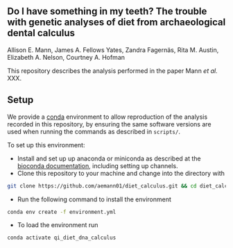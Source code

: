 ## Do I have something in my teeth? The trouble with genetic analyses of diet from archaeological dental calculus

Allison E. Mann, James A. Fellows Yates, Zandra Fagernäs, Rita M. Austin, Elizabeth A. Nelson, Courtney A. Hofman

This repository describes the analysis performed in the paper Mann _et al._ XXX.

## Setup

We provide a [conda](https://docs.conda.io/en/latest/) environment to allow reproduction of the analysis recorded in this repository, by ensuring the same software versions are used when running the commands as described in `scripts/`.

To set up this environment:

- Install and set up up anaconda or miniconda as described at the [bioconda documentation](https://bioconda.github.io/user/install.html), including setting up channels.
- Clone this repository to your machine and change into the directory with

```bash
git clone https://github.com/aemann01/diet_calculus.git && cd diet_calculus/
```

- Run the following command to install the environment

```bash
conda env create -f environment.yml

```

- To load the environment run 

```bash
conda activate qi_diet_dna_calculus
```
